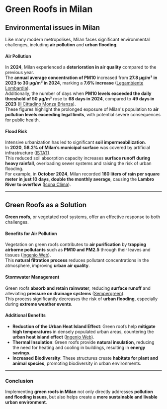 # Green Roofs in Milan
## Environmental issues in Milan

Like many modern metropolises, Milan faces significant environmental challenges, including **air pollution** and **urban flooding**.

#### Air Pollution

In **2024**, Milan experienced a **deterioration in air quality** compared to the previous year.  
The **annual average concentration of PM10** increased from **27.8 µg/m³ in 2023 to 30 µg/m³ in 2024**, marking a **7.6% increase** ([Legambiente Lombardia](https://www.legambientelombardia.it/nel-2024-laria-migliora-ma-non-per-tutti-male-milano-bene-lest-lombardia-e-i-capoluoghi-prealpini/)).  
Additionally, the number of days when **PM10 levels exceeded the daily threshold of 50 µg/m³** rose to **68 days in 2024**, compared to **49 days in 2023** ([Il Cittadino Monza Brianza](https://www.ilcittadinomb.it/news/cronaca/qualita-dellaria-2024-male-le-citta-migliora-lalta-lombardia/)).  
These figures highlight the prolonged exposure of Milan's population to **air pollution levels exceeding legal limits**, with potential severe consequences for public health.

#### Flood Risk

Intensive urbanization has led to significant **soil impermeabilization**.  
In **2020**, **58.2% of Milan’s municipal surface** was covered by artificial infrastructure ([ISTAT](https://www.istat.it/storage/15-Conferenza-nazionale-statistica/poster/06_07_Cortese_POSTER.pdf)).  
This reduced soil absorption capacity increases **surface runoff during heavy rainfall**, overloading sewer systems and raising the risk of urban flooding.  
For example, in **October 2024**, Milan recorded **160 liters of rain per square meter in just 10 days**, **double the monthly average**, causing the **Lambro River to overflow** ([Icona Clima](https://www.iconaclima.it/meteo/notizie-italia/esonda-il-lambro-a-milano-in-10-giorni-caduti-160-litri-di-pioggia-per-metro-quadro/)).

---

## Green Roofs as a Solution

**Green roofs**, or vegetated roof systems, offer an effective response to both challenges.

#### Benefits for Air Pollution

Vegetation on green roofs contributes to **air purification** by **trapping airborne pollutants** such as **PM10 and PM2.5** through their leaves and tissues ([Ingenio Web](https://www.ingenio-web.it/articoli/quali-sono-i-benefici-climatici-dei-tetti-verdi/)).  
This **natural filtration process** reduces pollutant concentrations in the atmosphere, improving **urban air quality**.

#### Stormwater Management

Green roofs **absorb and retain rainwater**, reducing **surface runoff** and alleviating **pressure on drainage systems** ([Sempergreen](https://www.sempergreen.com/it/tetti-verdi/vantaggi-di-un-tetto-verde)).  
This process significantly decreases the risk of **urban flooding**, especially during **extreme weather events**.

#### Additional Benefits

- **Reduction of the Urban Heat Island Effect**: Green roofs help **mitigate high temperatures** in densely populated urban areas, countering the **urban heat island effect** ([Ingenio Web](https://www.ingenio-web.it/articoli/quali-sono-i-benefici-climatici-dei-tetti-verdi/)).
- **Thermal Insulation**: Green roofs provide **natural insulation**, reducing the need for heating and cooling in buildings, resulting in **energy savings**.
- **Increased Biodiversity**: These structures create **habitats for plant and animal species**, promoting biodiversity in urban environments.

---

### Conclusion

Implementing **green roofs in Milan** not only directly addresses **pollution and flooding issues**, but also helps create a **more sustainable and livable urban environment**.

